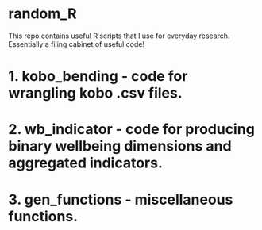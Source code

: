 # random_R
This repo contains useful R scripts that I use for everyday research. Essentially a filing cabinet of useful code!

# 1. kobo_bending - code for wrangling kobo .csv files.
# 2. wb_indicator - code for producing binary wellbeing dimensions and aggregated indicators.
# 3. gen_functions - miscellaneous functions. 
